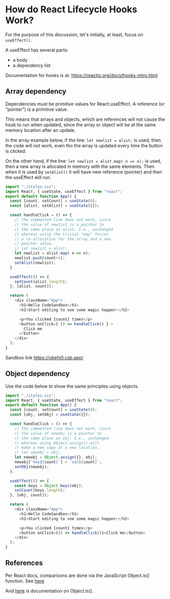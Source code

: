 # How do React Lifecycle Hooks Work?

For the purpose of this discussion, let's initially, at least, focus on `useEffect()`. 

A useEffect has several parts:
- a body
- a dependency list

Documentation for hooks is at: 
https://reactjs.org/docs/hooks-intro.html

## Array dependency
Dependencies must be primitive values for React.useEffect. A reference (or "pointer") is a primitive value.

This means that arrays and objects, which are references will not cause the hook to run when updated, since the array or object will be at the same memory location after an update.

In the array example below, if the line:
`let newlist = alist;` is used, then the code will not work, even tho the array is updated every time the button is clicked.

On the other hand, if the line:
`let newlist = alist.map( n => n);` is used, then a new array is 
allocated in memory with the same elements. Then when it is used by
`setAlist()` it will have new reference (pointer) and then the useEffect will run.

```js
import "./styles.css";
import React, { useState, useEffect } from "react";
export default function App() {
  const [count, setCount] = useState(0);
  const [alist, setAlist] = useState([]);

  const handleClick = () => {
    // The commented line does not work, since
    // the value of newlist is a pointer to 
    // the same place as alist. I.e., unchanged
    // whereas using the trivial "map" forces
    // a re-allocation for the array and a new 
    // pointer value.
    // let newlist = alist;
    let newlist = alist.map( n => n);
    newlist.push(count+1);
    setAlist(newlist);
  }

  useEffect(() => {
    setCount(alist.length);
  }, [alist, count]);

  return (
    <div className="App">
      <h1>Hello CodeSandbox</h1>
      <h2>Start editing to see some magic happen!</h2>

      <p>You clicked {count} times</p>
      <button onClick={ () => handleClick() } >
        Click me
      </button>
    </div>
  );
}
```


Sandbox link
https://obehi0.csb.app/


## Object dependency

Use the code below to show the same principles using objects.

```js
import "./styles.css";
import React, { useState, useEffect } from "react";
export default function App() {
  const [count, setCount] = useState(0);
  const [obj, setObj] = useState({});

  const handleClick = () => {
    // The commented line does not work, since
    // the value of newobj is a pointer to
    // the same place as obj. I.e., unchanged
    // whereas using Object.assign() will
    // make a new copy at a new location.
    // let newobj = obj;
    let newobj = Object.assign({}, obj);
    newobj[`key${count}`] = `val${count}`;
    setObj(newobj);
  };

  useEffect(() => {
    const keys = Object.keys(obj);
    setCount(keys.length);
  }, [obj, count]);

  return (
    <div className="App">
      <h1>Hello CodeSandbox</h1>
      <h2>Start editing to see some magic happen!</h2>

      <p>You clicked {count} times</p>
      <button onClick={() => handleClick()}>Click me</button>
    </div>
  );
}
```

## References

Per React docs, comparisons are done via the JavaScript Object.is() function. See [here](https://reactjs.org/docs/hooks-reference.html#bailing-out-of-a-dispatch)

And [here](https://developer.mozilla.org/en-US/docs/Web/JavaScript/Reference/Global_Objects/Object/is#description) is documentation on Object.is().
